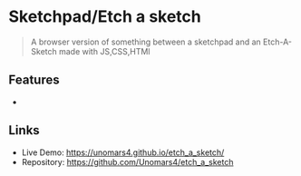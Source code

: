 # Sketchpad/Etch a sketch
>  A browser version of something between a sketchpad and an Etch-A-Sketch made with JS,CSS,HTMl

## Features

* 

## Links

- Live Demo: https://unomars4.github.io/etch_a_sketch/ 
- Repository: https://github.com/Unomars4/etch_a_sketch

